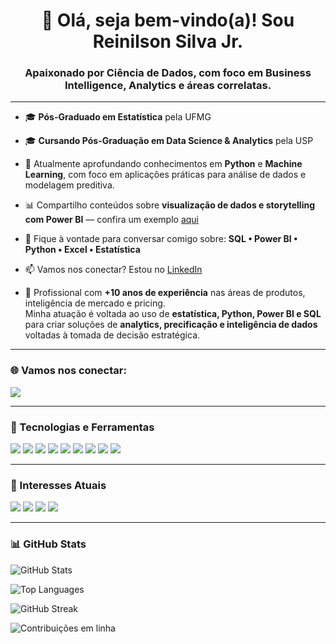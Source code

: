 <h1 align="center">👋 Olá, seja bem-vindo(a)! Sou Reinilson Silva Jr.</h1>
<h3 align="center">Apaixonado por Ciência de Dados, com foco em Business Intelligence, Analytics e áreas correlatas.</h3>

---

- 🎓 **Pós-Graduado em Estatística** pela UFMG  
- 🎓 **Cursando Pós-Graduação em Data Science & Analytics** pela USP

- 🚀 Atualmente aprofundando conhecimentos em **Python** e **Machine Learning**, com foco em aplicações práticas para análise de dados e modelagem preditiva.

- 📊 Compartilho conteúdos sobre **visualização de dados e storytelling com Power BI** — confira um exemplo [aqui](https://app.powerbi.com/view?r=eyJrIjoiZTk5NGQyNTgtMzRkYi00MGY1LTk1ZjItZTJkM2IyMWUyZGRhIiwidCI6ImQ1ZWQ3NWYzLTRkZGMtNGUyMC1iNWUzLWEyN2Y5ZjcwMDVjYiJ9)

- 💬 Fique à vontade para conversar comigo sobre: **SQL • Power BI • Python • Excel • Estatística**

- 📫 Vamos nos conectar? Estou no [LinkedIn](https://www.linkedin.com/in/reinilsonjunior/)

- 🧠 Profissional com **+10 anos de experiência** nas áreas de produtos, inteligência de mercado e pricing.  
  Minha atuação é voltada ao uso de **estatística, Python, Power BI e SQL** para criar soluções de **analytics, precificação e inteligência de dados** voltadas à tomada de decisão estratégica.

---

<h3>🌐 Vamos nos conectar:</h3>
<p>
  <a href="https://www.linkedin.com/in/reinilsonjunior/" target="_blank">
    <img src="https://img.shields.io/badge/LinkedIn-blue?style=for-the-badge&logo=linkedin&logoColor=white" />
  </a>
</p>

---

<h3>🧰 Tecnologias e Ferramentas</h3>
<p>
  <img src="https://img.shields.io/badge/Python-3776AB?style=for-the-badge&logo=python&logoColor=white" />
  <img src="https://img.shields.io/badge/Pandas-150458?style=for-the-badge&logo=pandas&logoColor=white" />
  <img src="https://img.shields.io/badge/Scikit--Learn-F7931E?style=for-the-badge&logo=scikit-learn&logoColor=white" />
  <img src="https://img.shields.io/badge/Seaborn-4C4C4C?style=for-the-badge&logo=seaborn&logoColor=white" />
  <img src="https://img.shields.io/badge/SQL%20Server-CC2927?style=for-the-badge&logo=microsoftsqlserver&logoColor=white" />
  <img src="https://img.shields.io/badge/MySQL-00758F?style=for-the-badge&logo=mysql&logoColor=white" />
  <img src="https://img.shields.io/badge/PostgreSQL-336791?style=for-the-badge&logo=postgresql&logoColor=white" />
  <img src="https://img.shields.io/badge/Power%20BI-F2C811?style=for-the-badge&logo=powerbi&logoColor=black" />
  <img src="https://img.shields.io/badge/Excel-217346?style=for-the-badge&logo=microsoftexcel&logoColor=white" />
</p>

---

<h3>📌 Interesses Atuais</h3>
<p>
  <img src="https://img.shields.io/badge/Machine%20Learning-blue?style=for-the-badge" />
  <img src="https://img.shields.io/badge/Data%20Science-red?style=for-the-badge" />
  <img src="https://img.shields.io/badge/Business%20Intelligence-green?style=for-the-badge" />
  <img src="https://img.shields.io/badge/Analytics-orange?style=for-the-badge" />
</p>

---

<h3>📊 GitHub Stats</h3>
<p>
  <img src="https://github-readme-stats.vercel.app/api?username=reinilsonjunior&show_icons=true&theme=default" alt="GitHub Stats" />
</p>

<p>
  <img src="https://github-readme-stats.vercel.app/api/top-langs/?username=reinilsonjunior&layout=compact&theme=default" alt="Top Languages" />
</p>

<p>
  <img src="https://github-readme-streak-stats.herokuapp.com/?user=reinilsonjunior&theme=default" alt="GitHub Streak" />
</p>

<p>
  <img src="https://github-readme-activity-graph.vercel.app/graph?username=reinilsonjunior&area=false&line=007ACC&color=000000&bg_color=ffffff&hide_border=true" alt="Contribuições em linha" />
</p>






<!--### Hi there 👋

**reinilsonjunior/reinilsonjunior** is a ✨ _special_ ✨ repository because its `README.md` (this file) appears on your GitHub profile.

Here are some ideas to get you started:

- 🔭 I’m currently working on ...
- 🌱 I’m currently learning ...
- 👯 I’m looking to collaborate on ...
- 🤔 I’m looking for help with ...
- 💬 Ask me about ...
- 📫 How to reach me: ...
- 😄 Pronouns: ...
- ⚡ Fun fact: ...
-->
